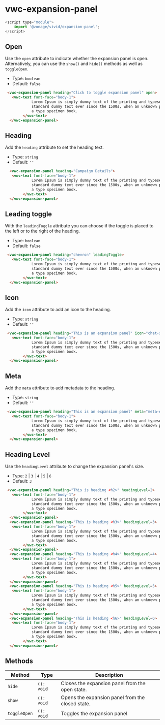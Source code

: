 # vwc-expansion-panel

```js
<script type="module">
    import '@vonage/vivid/expansion-panel';
</script>
```

## Open
Use the `open` attribute to indicate whether the expansion panel is open.
Alternatively, you can use the `show()` and `hide()` methods as well as `toggleOpen`.
- Type: `boolean`
- Default: `false`

```html preview
 <vwc-expansion-panel heading="Click to toggle expansion panel" open>
   <vwc-text font-face="body-1">
            Lorem Ipsum is simply dummy text of the printing and typesetting industry. Lorem Ipsum has been the industry's
            standard dummy text ever since the 1500s, when an unknown printer took a galley of type and scrambled it to make
            a type specimen book.
        </vwc-text>
  </vwc-expansion-panel>
```

## Heading
Add the `heading` attribute to set the heading text.

- Type: `string`
- Default: `''`
  
```html preview
  <vwc-expansion-panel heading="Campaign Details">
   <vwc-text font-face="body-1">
            Lorem Ipsum is simply dummy text of the printing and typesetting industry. Lorem Ipsum has been the industry's
            standard dummy text ever since the 1500s, when an unknown printer took a galley of type and scrambled it to make
            a type specimen book.
        </vwc-text>
  </vwc-expansion-panel>
```
## Leading toggle
With the `leadingToggle` attribute you can choose if the toggle is placed to the left or to the right of the heading. 

- Type: `boolean`
- Default: `false`

```html preview
 <vwc-expansion-panel heading="chevron" leadingToggle>
   <vwc-text font-face="body-1">
            Lorem Ipsum is simply dummy text of the printing and typesetting industry. Lorem Ipsum has been the industry's
            standard dummy text ever since the 1500s, when an unknown printer took a galley of type and scrambled it to make
            a type specimen book.
        </vwc-text>
  </vwc-expansion-panel>
```

## Icon
Add the `icon` attribute to add an icon to the heading. 

- Type: `string`
- Default: `''`

```html preview
 <vwc-expansion-panel heading="This is an expansion panel" icon="chat-solid">
   <vwc-text font-face="body-1">
            Lorem Ipsum is simply dummy text of the printing and typesetting industry. Lorem Ipsum has been the industry's
            standard dummy text ever since the 1500s, when an unknown printer took a galley of type and scrambled it to make
            a type specimen book.
        </vwc-text>
  </vwc-expansion-panel>
```

## Meta
Add the `meta` attribute to add metadata to the heading. 

- Type: `string`
- Default: `''`

```html preview
 <vwc-expansion-panel heading="This is an expansion panel" meta="meta-data">
   <vwc-text font-face="body-1">
            Lorem Ipsum is simply dummy text of the printing and typesetting industry. Lorem Ipsum has been the industry's
            standard dummy text ever since the 1500s, when an unknown printer took a galley of type and scrambled it to make
            a type specimen book.
        </vwc-text>
  </vwc-expansion-panel>
```

## Heading Level
Use the `headingLevel` attribute to change the expansion panel's size.

- Type: `2` | `3` | `4` | `5` | `6`
- Default: `3`

```html preview
 <vwc-expansion-panel heading="This is heading <h2>" headingLevel=2>
   <vwc-text font-face="body-1">
            Lorem Ipsum is simply dummy text of the printing and typesetting industry. Lorem Ipsum has been the industry's
            standard dummy text ever since the 1500s, when an unknown printer took a galley of type and scrambled it to make
            a type specimen book.
        </vwc-text>
  </vwc-expansion-panel>
  <vwc-expansion-panel heading="This is heading <h3>" headingLevel=3>
   <vwc-text font-face="body-1">
            Lorem Ipsum is simply dummy text of the printing and typesetting industry. Lorem Ipsum has been the industry's
            standard dummy text ever since the 1500s, when an unknown printer took a galley of type and scrambled it to make
            a type specimen book.
        </vwc-text>
  </vwc-expansion-panel>
  <vwc-expansion-panel heading="This is heading <h4>" headingLevel=4>
   <vwc-text font-face="body-1">
            Lorem Ipsum is simply dummy text of the printing and typesetting industry. Lorem Ipsum has been the industry's
            standard dummy text ever since the 1500s, when an unknown printer took a galley of type and scrambled it to make
            a type specimen book.
        </vwc-text>
  </vwc-expansion-panel>
  <vwc-expansion-panel heading="This is heading <h5>" headingLevel=5>
   <vwc-text font-face="body-1">
            Lorem Ipsum is simply dummy text of the printing and typesetting industry. Lorem Ipsum has been the industry's
            standard dummy text ever since the 1500s, when an unknown printer took a galley of type and scrambled it to make
            a type specimen book.
        </vwc-text>
  </vwc-expansion-panel>
  <vwc-expansion-panel heading="This is heading <h6>" headingLevel=6>
   <vwc-text font-face="body-1">
            Lorem Ipsum is simply dummy text of the printing and typesetting industry. Lorem Ipsum has been the industry's
            standard dummy text ever since the 1500s, when an unknown printer took a galley of type and scrambled it to make
            a type specimen book.
        </vwc-text>
  </vwc-expansion-panel>
  ```

  ## Methods

| Method       | Type       | Description                                      |
| ------------ | ---------- | ------------------------------------------------ |
| `hide`       | `(): void` | Closes the expansion panel from the open state.  |
| `show`       | `(): void` | Opens the expansion panel from the closed state. |
| `toggleOpen` | `(): void` | Toggles the expansion panel.                     |